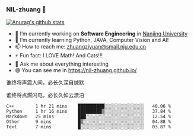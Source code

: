 ### NIL-zhuang 👋

<!--
**NIL-zhuang/NIL-zhuang** is a ✨ _special_ ✨ repository because its `README.md` (this file) appears on your GitHub profile.

Here are some ideas to get you started:

- 🔭 I’m currently working on ...
- 🌱 I’m currently learning ...
- 👯 I’m looking to collaborate on ...
- 🤔 I’m looking for help with ...
- 💬 Ask me about ...
- 📫 How to reach me: ...
- 😄 Pronouns: ...
- ⚡ Fun fact: ...
-->

[![Anurag's github stats](https://github-readme-stats.vercel.app/api?username=NIL-zhuang)](https://github.com/anuraghazra/github-readme-stats)

- 🔭 I’m currently working on **Software Engineering** in [Nanjing University](https://www.nju.edu.cn/)
- 🌱 I’m currently learning Python, JAVA, Computer Vision and AI!
- 📫 How to reach me: zhuangziyuan@smail.nju.edu.cn
- ⚡ Fun fact: I LOVE Math! And Cats!!!
- 💬 Ask me about everything interesting
- 😄 You can see me in https://nil-zhuang.github.io/

谁终将声震人间，必长久深自缄默

谁终将点燃闪电，必长久如云漂泊

<!--START_SECTION:waka-->
```text
C++        1 hr 21 mins    ██████████░░░░░░░░░░░░░░░   40.06 % 
Python     1 hr 16 mins    █████████▒░░░░░░░░░░░░░░░   37.84 % 
Markdown   25 mins         ███░░░░░░░░░░░░░░░░░░░░░░   12.54 % 
Other      9 mins          █▒░░░░░░░░░░░░░░░░░░░░░░░   04.88 % 
Text       7 mins          █░░░░░░░░░░░░░░░░░░░░░░░░   03.87 % 
```
<!--END_SECTION:waka-->
